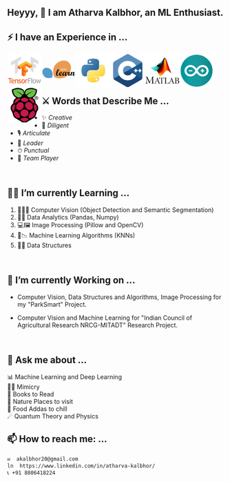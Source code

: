 ## Heyyy, 👋 I am Atharva Kalbhor, an ML Enthusiast. <br/>

## ⚡ I have an Experience in ... 

<img align="left" alt="React" width="80px" src="https://raw.githubusercontent.com/github/explore/80688e429a7d4ef2fca1e82350fe8e3517d3494d/topics/tensorflow/tensorflow.png" />

<img align="left" alt="React" width="80px" src="https://raw.githubusercontent.com/github/explore/80688e429a7d4ef2fca1e82350fe8e3517d3494d/topics/scikit-learn/scikit-learn.png" />
<img align="left" alt="React" width="80px" src="https://raw.githubusercontent.com/github/explore/80688e429a7d4ef2fca1e82350fe8e3517d3494d/topics/python/python.png" />
<img align="left" alt="React" width="80px" src="https://raw.githubusercontent.com/github/explore/80688e429a7d4ef2fca1e82350fe8e3517d3494d/topics/cpp/cpp.png" />
<img align="left" alt="React" width="80px" src="https://raw.githubusercontent.com/github/explore/80688e429a7d4ef2fca1e82350fe8e3517d3494d/topics/matlab/matlab.png" /><img align="left" alt="React" width="80px" src="https://raw.githubusercontent.com/github/explore/80688e429a7d4ef2fca1e82350fe8e3517d3494d/topics/arduino/arduino.png" />
<img align="left" alt="React" width="80px" src="https://raw.githubusercontent.com/github/explore/80688e429a7d4ef2fca1e82350fe8e3517d3494d/topics/raspberry-pi/raspberry-pi.png" />

<br/>
<br/>
<br/>
<br/>

## ⚔ Words that Describe Me ...
	
+ ✨ *Creative* 
+ 🎯 *Diligent*
+ 🎙 *Articulate*
+ 🗿 *Leader*
+ ⏱ *Punctual*
+ 🏑 *Team Player*
<br/>

## 👨‍💻 I’m currently Learning ...
1. 🐱‍🏍👀 Computer Vision (Object Detection and Semantic Segmentation)
2. 🚢🏡 Data Analytics (Pandas, Numpy)
3. 💻🖼 Image Processing (Pillow and OpenCV)
4. 🦾📉 Machine Learning Algorithms (KNNs)
5. 📕📖 Data Structures
<br/>

## 🔭 I’m currently Working on ...
*  Computer Vision, Data Structures and Algorithms, Image Processing for my "ParkSmart" Project.

* Computer Vision and Machine Learning for "Indian Council of Agricultural Research NRCG-MITADT" Research Project. 
<br/>

## 💬 Ask me about ...
📊 Machine Learning and Deep Learning<br/>
🙋‍♂️ Mimicry<br/>
 📖 Books to Read<br/>
 🚵‍ Nature Places to visit<br/>
 🌮 Food Addas to chill<br/>
 ☄ Quantum Theory and Physics
<br/>

## 📫 How to reach me: ...
    ✉  akalbhor20@gmail.com
    ln  https://www.linkedin.com/in/atharva-kalbhor/
    📞 +91 8806418224
    
<!--
**AtharvaKalbhor/AtharvaKalbhor** is a ✨ _special_ ✨ repository because its `README.md` (this file) appears on your GitHub profile.
-->
